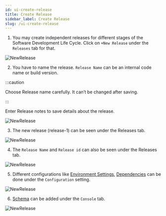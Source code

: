 ```yaml
---
id: ui-create-release
title: Create Release
sidebar_label: Create Release
slug: /ui-create-release
---
```

1. You may create independent releases for different stages of the Software Development Life Cycle. Click on `+New Release` under the `Releases` tab for that.

![NewRelease](/img/UI-CreateRelease-1.PNG)

2. You have to name the release. `Release Name` can be an internal code name or build version. 

:::caution

Choose Release name carefully. It can’t be changed after saving. 

:::

Enter Release notes to save details about the release.

![NewRelease](/img/UI-CreateRelease-2.PNG)


3. The new release (release-1) can be seen under the Releases tab.

![NewRelease](/img/UI-CreateRelease-3.PNG)

4. The `Release Name` and `Release id` can also be seen under the Releases tab.

![NewRelease](/img/UI-CreateRelease-4.PNG)

5. Different configurations like [Environment Settings](overview.md#environment-settings), [Dependencies](overview.md#dependencies) can be done under the `Configuration` setting.

![NewRelease](/img/UI-CreateRelease-5.PNG)

6. [Schema](overview.md#schema) can be added under the `Console` tab.

![NewRelease](/img/UI-CreateRelease-6.PNG)
